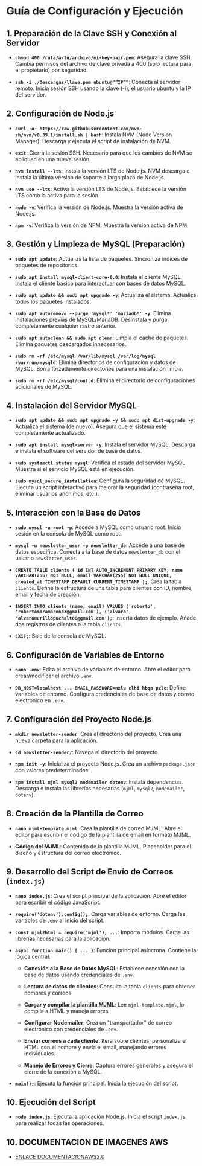 # Guía de Configuración y Ejecución

## 1. Preparación de la Clave SSH y Conexión al Servidor

- **`chmod 400 /ruta/a/tu/archivo/mi-key-pair.pem`**: Asegura la clave SSH. Cambia permisos del archivo de clave privada a 400 (solo lectura para el propietario) por seguridad.

- **`ssh -i ./Descargas/llave.pem ubuntu@””IP””`**: Conecta al servidor remoto. Inicia sesión SSH usando la clave (-i), el usuario ubuntu y la IP del servidor.

## 2. Configuración de Node.js

- **`curl -o- https://raw.githubusercontent.com/nvm-sh/nvm/v0.39.1/install.sh | bash`**: Instala NVM (Node Version Manager). Descarga y ejecuta el script de instalación de NVM.

- **`exit`**: Cierra la sesión SSH. Necesario para que los cambios de NVM se apliquen en una nueva sesión.

- **`nvm install --lts`**: Instala la versión LTS de Node.js. NVM descarga e instala la última versión de soporte a largo plazo de Node.js.

- **`nvm use --lts`**: Activa la versión LTS de Node.js. Establece la versión LTS como la activa para la sesión.

- **`node -v`**: Verifica la versión de Node.js. Muestra la versión activa de Node.js.

- **`npm -v`**: Verifica la versión de NPM. Muestra la versión activa de NPM.

## 3. Gestión y Limpieza de MySQL (Preparación)

- **`sudo apt update`**: Actualiza la lista de paquetes. Sincroniza índices de paquetes de repositorios.

- **`sudo apt install mysql-client-core-8.0`**: Instala el cliente MySQL. Instala el cliente básico para interactuar con bases de datos MySQL.

- **`sudo apt update && sudo apt upgrade -y`**: Actualiza el sistema. Actualiza todos los paquetes instalados.

- **`sudo apt autoremove --purge 'mysql*' 'mariadb*' -y`**: Elimina instalaciones previas de MySQL/MariaDB. Desinstala y purga completamente cualquier rastro anterior.

- **`sudo apt autoclean && sudo apt clean`**: Limpia el caché de paquetes. Elimina paquetes descargados innecesarios.

- **`sudo rm -rf /etc/mysql /var/lib/mysql /var/log/mysql /var/run/mysqld`**: Elimina directorios de configuración y datos de MySQL. Borra forzadamente directorios para una instalación limpia.

- **`sudo rm -rf /etc/mysql/conf.d`**: Elimina el directorio de configuraciones adicionales de MySQL.

## 4. Instalación del Servidor MySQL

- **`sudo apt update && sudo apt upgrade -y && sudo apt dist-upgrade -y`**: Actualiza el sistema (de nuevo). Asegura que el sistema esté completamente actualizado.

- **`sudo apt install mysql-server -y`**: Instala el servidor MySQL. Descarga e instala el software del servidor de base de datos.

- **`sudo systemctl status mysql`**: Verifica el estado del servidor MySQL. Muestra si el servicio MySQL está en ejecución.

- **`sudo mysql_secure_installation`**: Configura la seguridad de MySQL. Ejecuta un script interactivo para mejorar la seguridad (contraseña root, eliminar usuarios anónimos, etc.).

## 5. Interacción con la Base de Datos

- **`sudo mysql -u root -p`**: Accede a MySQL como usuario root. Inicia sesión en la consola de MySQL como root.

- **`mysql -u newsletter_user -p newsletter_db`**: Accede a una base de datos específica. Conecta a la base de datos `newsletter_db` con el usuario `newsletter_user`.

- **`CREATE TABLE clients ( id INT AUTO_INCREMENT PRIMARY KEY, name VARCHAR(255) NOT NULL, email VARCHAR(255) NOT NULL UNIQUE, created_at TIMESTAMP DEFAULT CURRENT_TIMESTAMP );`**: Crea la tabla `clients`. Define la estructura de una tabla para clientes con ID, nombre, email y fecha de creación.

- **`INSERT INTO clients (name, email) VALUES ('roberto', 'robertomoramoreno3@gmail.com'), ('alvaro', 'alvaromurillopuchalt06@gmail.com');`**: Inserta datos de ejemplo. Añade dos registros de clientes a la tabla `clients`.

- **`EXIT;`**: Sale de la consola de MySQL.

## 6. Configuración de Variables de Entorno

- **`nano .env`**: Edita el archivo de variables de entorno. Abre el editor para crear/modificar el archivo `.env`.

- **`DB_HOST=localhost ... EMAIL_PASSWORD=nxlu clhi hbqp pzlc`**: Define variables de entorno. Configura credenciales de base de datos y correo electrónico en `.env`.

## 7. Configuración del Proyecto Node.js

- **`mkdir newsletter-sender`**: Crea el directorio del proyecto. Crea una nueva carpeta para la aplicación.

- **`cd newsletter-sender/`**: Navega al directorio del proyecto.

- **`npm init -y`**: Inicializa el proyecto Node.js. Crea un archivo `package.json` con valores predeterminados.

- **`npm install mjml mysql2 nodemailer dotenv`**: Instala dependencias. Descarga e instala las librerías necesarias (`mjml`, `mysql2`, `nodemailer`, `dotenv`).

## 8. Creación de la Plantilla de Correo

- **`nano mjml-template.mjml`**: Crea la plantilla de correo MJML. Abre el editor para escribir el código de la plantilla de email en formato MJML.

- **Código del MJML**: Contenido de la plantilla MJML. Placeholder para el diseño y estructura del correo electrónico.

## 9. Desarrollo del Script de Envío de Correos (`index.js`)

- **`nano index.js`**: Crea el script principal de la aplicación. Abre el editor para escribir el código JavaScript.

- **`require('dotenv').config();`**: Carga variables de entorno. Carga las variables de `.env` al inicio del script.

- **`const mjml2html = require('mjml'); ...`**: Importa módulos. Carga las librerías necesarias para la aplicación.

- **`async function main() { ... }`**: Función principal asíncrona. Contiene la lógica central.

    - **Conexión a la Base de Datos MySQL**: Establece conexión con la base de datos usando credenciales de `.env`.

    - **Lectura de datos de clientes**: Consulta la tabla `clients` para obtener nombres y correos.

    - **Cargar y compilar la plantilla MJML**: Lee `mjml-template.mjml`, lo compila a HTML y maneja errores.

    - **Configurar Nodemailer**: Crea un "transportador" de correo electrónico con credenciales de `.env`.

    - **Enviar correos a cada cliente**: Itera sobre clientes, personaliza el HTML con el nombre y envía el email, manejando errores individuales.

    - **Manejo de Errores y Cierre**: Captura errores generales y asegura el cierre de la conexión a MySQL.

- **`main();`**: Ejecuta la función principal. Inicia la ejecución del script.

## 10. Ejecución del Script

- **`node index.js`**: Ejecuta la aplicación Node.js. Inicia el script `index.js` para realizar todas las operaciones.

## 10. DOCUMENTACION DE IMAGENES AWS
- [ENLACE DOCUMENTACIONAWS2.0](https://github.com/alvaro006/practicas_feria/blob/master/supuesto1/documentacionAWS2.0.md)
